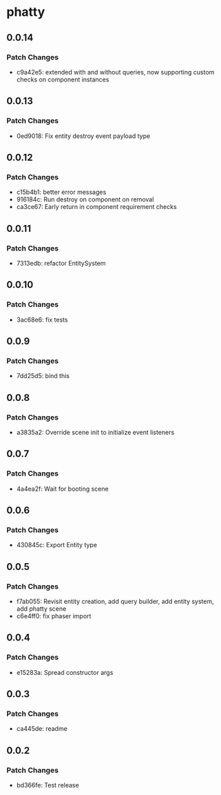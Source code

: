 # phatty

## 0.0.14

### Patch Changes

- c9a42e5: extended with and without queries, now supporting custom checks on component instances

## 0.0.13

### Patch Changes

- 0ed9018: Fix entity destroy event payload type

## 0.0.12

### Patch Changes

- c15b4b1: better error messages
- 916184c: Run destroy on component on removal
- ca3ce67: Early return in component requirement checks

## 0.0.11

### Patch Changes

- 7313edb: refactor EntitySystem

## 0.0.10

### Patch Changes

- 3ac68e6: fix tests

## 0.0.9

### Patch Changes

- 7dd25d5: bind this

## 0.0.8

### Patch Changes

- a3835a2: Override scene init to initialize event listeners

## 0.0.7

### Patch Changes

- 4a4ea2f: Wait for booting scene

## 0.0.6

### Patch Changes

- 430845c: Export Entity type

## 0.0.5

### Patch Changes

- f7ab055: Revisit entity creation, add query builder, add entity system, add phatty scene
- c6e4ff0: fix phaser import

## 0.0.4

### Patch Changes

- e15283a: Spread constructor args

## 0.0.3

### Patch Changes

- ca445de: readme

## 0.0.2

### Patch Changes

- bd366fe: Test release
